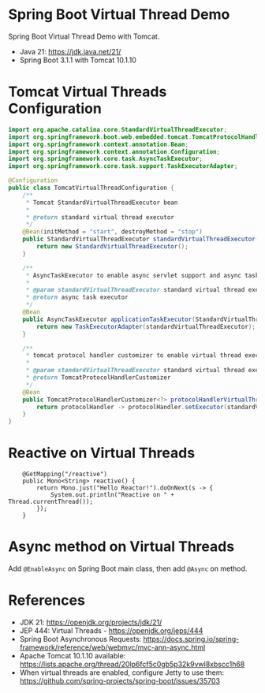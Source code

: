 Spring Boot Virtual Thread Demo
==================================

Spring Boot Virtual Thread Demo with Tomcat.

* Java 21: https://jdk.java.net/21/
* Spring Boot 3.1.1 with Tomcat 10.1.10

# Tomcat Virtual Threads Configuration

```java
import org.apache.catalina.core.StandardVirtualThreadExecutor;
import org.springframework.boot.web.embedded.tomcat.TomcatProtocolHandlerCustomizer;
import org.springframework.context.annotation.Bean;
import org.springframework.context.annotation.Configuration;
import org.springframework.core.task.AsyncTaskExecutor;
import org.springframework.core.task.support.TaskExecutorAdapter;

@Configuration
public class TomcatVirtualThreadConfiguration {
    /**
     * Tomcat StandardVirtualThreadExecutor bean
     *
     * @return standard virtual thread executor
     */
    @Bean(initMethod = "start", destroyMethod = "stop")
    public StandardVirtualThreadExecutor standardVirtualThreadExecutor() {
        return new StandardVirtualThreadExecutor();
    }

    /**
     * AsyncTaskExecutor to enable async servlet support and async tasks
     *
     * @param standardVirtualThreadExecutor standard virtual thread executor
     * @return async task executor
     */
    @Bean
    public AsyncTaskExecutor applicationTaskExecutor(StandardVirtualThreadExecutor standardVirtualThreadExecutor) {
        return new TaskExecutorAdapter(standardVirtualThreadExecutor);
    }

    /**
     * tomcat protocol handler customizer to enable virtual thread executor
     *
     * @param standardVirtualThreadExecutor standard virtual thread executor
     * @return TomcatProtocolHandlerCustomizer
     */
    @Bean
    public TomcatProtocolHandlerCustomizer<?> protocolHandlerVirtualThreadExecutorCustomizer(StandardVirtualThreadExecutor standardVirtualThreadExecutor) {
        return protocolHandler -> protocolHandler.setExecutor(standardVirtualThreadExecutor);
    }
}

```

# Reactive on Virtual Threads

```
    @GetMapping("/reactive")
    public Mono<String> reactive() {
        return Mono.just("Hello Reactor!").doOnNext(s -> {
            System.out.println("Reactive on " + Thread.currentThread());
        });
    }
```

# Async method on Virtual Threads

Add `@EnableAsync` on Spring Boot main class, then add `@Async` on method.

# References

* JDK 21: https://openjdk.org/projects/jdk/21/
* JEP 444: Virtual Threads - https://openjdk.org/jeps/444
* Spring Boot Asynchronous Requests: https://docs.spring.io/spring-framework/reference/web/webmvc/mvc-ann-async.html
* Apache Tomcat 10.1.10 available: https://lists.apache.org/thread/20lp6fcf5c0gb5p32k9vwl8xbscc1h68
* When virtual threads are enabled, configure Jetty to use
  them: https://github.com/spring-projects/spring-boot/issues/35703
